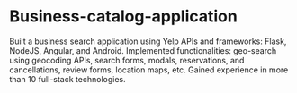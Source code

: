 # Business-catalog-application
Built a business search application using Yelp APIs and frameworks: Flask, NodeJS, Angular, and Android. Implemented functionalities: geo-search using geocoding APIs,  search forms, modals, reservations, and cancellations, review forms, location maps, etc. Gained experience in more than 10 full-stack technologies.
